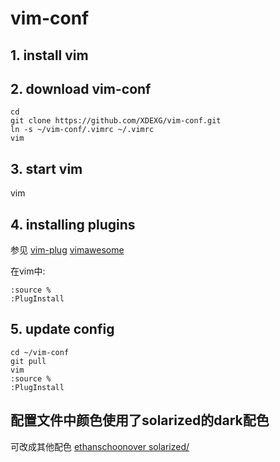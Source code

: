 # vim-conf

## 1. install vim

## 2. download vim-conf
```
cd
git clone https://github.com/XDEXG/vim-conf.git
ln -s ~/vim-conf/.vimrc ~/.vimrc
vim

```

## 3. start vim 
vim

## 4. installing plugins
参见
[vim-plug](https://github.com/junegunn/vim-plug)
[vimawesome](https://vimawesome.com/)

在vim中:
```
:source %
:PlugInstall

```

## 5. update config
```
cd ~/vim-conf
git pull
vim
:source %
:PlugInstall
``` 


##  配置文件中颜色使用了solarized的dark配色

可改成其他配色
[ethanschoonover solarized/](https://vimawesome.com/plugin/vim-colors-solarized-ours)



